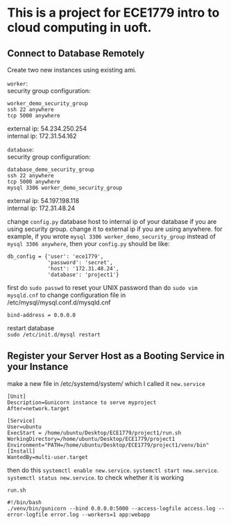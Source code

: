 # This is a project for ECE1779 intro to cloud computing in uoft.

## Connect to Database Remotely
Create two new instances using existing ami.

`worker`:  
security group configuration:
```
worker_demo_security_group   
ssh 22 anywhere  
tcp 5000 anywhere  
```

external ip: 54.234.250.254  
internal ip: 172.31.54.162

`database`:  
security group configuration:
```
database_demo_security_group  
ssh 22 anywhere  
tcp 5000 anywhere  
mysql 3306 worker_demo_security_group
```

external ip: 54.197.198.118  
internal ip: 172.31.48.24

change `config.py` database host to internal ip of your database if you are using security group. change it to external ip if you are using anywhere.
for example, if you wrote `mysql 3306 worker_demo_security_group` instead of `mysql 3306 anywhere`, then your `config.py` should be like:
```
db_config = {'user': 'ece1779',
             'password': 'secret',
             'host': '172.31.48.24',
             'database': 'project1'}
```

first do `sudo passwd` to reset your UNIX password
than do `sudo vim mysqld.cnf` to
change configuration file in /etc/mysql/mysql.conf.d/mysqld.cnf  
```
bind-address = 0.0.0.0
```

restart database  
`sudo /etc/init.d/mysql restart`

## Register your Server Host as a Booting Service in your Instance
make a new file in /etc/systemd/system/
which I called it `new.service`

```
[Unit]
Description=Gunicorn instance to serve myproject
After=network.target

[Service]
User=ubuntu
ExecStart = /home/ubuntu/Desktop/ECE1779/project1/run.sh
WorkingDirectory=/home/ubuntu/Desktop/ECE1779/project1
Environment="PATH=/home/ubuntu/Desktop/ECE1779/project1/venv/bin"
[Install]
WantedBy=multi-user.target
```
then do this
`systemctl enable new.service`. 
`systemctl start new.service`. 
`systemctl status new.service`. 
to check whether it is working


`run.sh`  
```
#!/bin/bash
./venv/bin/gunicorn --bind 0.0.0.0:5000 --access-logfile access.log --error-logfile error.log --workers=1 app:webapp
```
